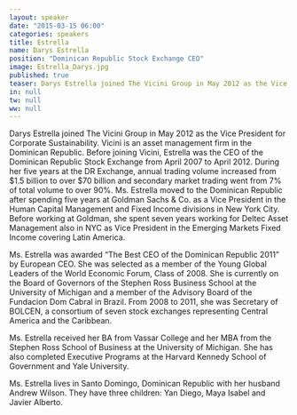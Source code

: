 ```yaml
---
layout: speaker
date: "2015-03-15 06:00"
categories: speakers
title: Estrella
name: Darys Estrella
position: "Dominican Republic Stock Exchange CEO"
image: Estrella_Darys.jpg
published: true
teaser: Darys Estrella joined The Vicini Group in May 2012 as the Vice President for Corporate Sustainability.
in: null
tw: null
ww: null
---
```


Darys Estrella joined The Vicini Group in May 2012 as the Vice President for Corporate Sustainability. Vicini is an asset management firm in the Dominican Republic.  Before joining Vicini, Estrella was the CEO of the Dominican Republic Stock Exchange from April 2007 to April 2012.  During her five years at the DR Exchange, annual trading volume increased from $1.5 billion to over $70 billion and secondary market trading went from 7% of total volume to over 90%.  Ms. Estrella moved to the Dominican Republic after spending five years at Goldman Sachs & Co. as a Vice President in the Human Capital Management and Fixed Income divisions in New York City.  Before working at Goldman, she spent seven years working for Deltec Asset Management also in NYC as Vice President in the Emerging Markets Fixed Income covering Latin America.

Ms. Estrella was awarded “The Best CEO of the Dominican Republic 2011” by European CEO.  She was selected as a member of the Young Global Leaders of the World Economic Forum, Class of 2008.   She is currently on the Board of Governors of the Stephen Ross Business School at the University of Michigan and a member of the Advisory Board of the Fundacion Dom Cabral in Brazil.   From 2008 to 2011, she was Secretary of BOLCEN, a consortium of seven stock exchanges representing Central America and the Caribbean.

Ms. Estrella received her BA from Vassar College and her MBA from the Stephen Ross School of Business at the University of Michigan.  She has also completed Executive Programs at the Harvard Kennedy School of Government and Yale University.

Ms. Estrella lives in Santo Domingo, Dominican Republic with her husband Andrew Wilson.  They have three children: Yan Diego, Maya Isabel and Javier Alberto.